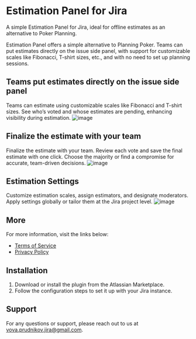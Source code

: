 # Estimation Panel for Jira

A simple Estimation Panel for Jira, ideal for offline estimates as an alternative to Poker Planning.

Estimation Panel offers a simple alternative to Planning Poker. Teams can put estimates directly on the issue side panel, with support for customizable scales like Fibonacci, T-shirt sizes, etc., and with no need to set up planning sessions.

## Teams put estimates directly on the issue side panel
Teams can estimate using customizable scales like Fibonacci and T-shirt sizes. See who’s voted and whose estimates are pending, enhancing visibility during estimation.
![image](https://github.com/user-attachments/assets/027c21f9-a816-46d5-b159-6aa45ca1d635)
## Finalize the estimate with your team
Finalize the estimate with your team. Review each vote and save the final estimate with one click. Choose the majority or find a compromise for accurate, team-driven decisions.
![image](https://github.com/user-attachments/assets/7deb56e1-d34d-4647-8cb4-bf862dad1600)
## Estimation Settings
Customize estimation scales, assign estimators, and designate moderators. Apply settings globally or tailor them at the Jira project level.
![image](https://github.com/user-attachments/assets/5f3c4c84-621a-42ca-b938-d6688855b4bc)

## More
For more information, visit the links below:

- [Terms of Service](https://github.com/vladimir-prudnikov/jira-estimation-panel/blob/main/terms.html)
- [Privacy Policy](https://github.com/vladimir-prudnikov/jira-estimation-panel/blob/main/privacy.html)

## Installation
1. Download or install the plugin from the Atlassian Marketplace.
2. Follow the configuration steps to set it up with your Jira instance.

## Support
For any questions or support, please reach out to us at vova.prudnikov.jira@gmail.com.
